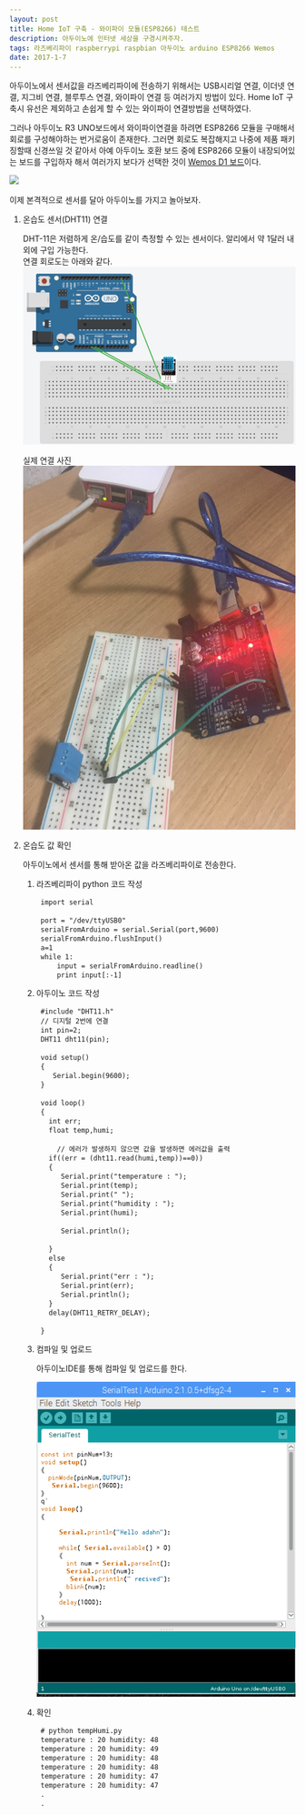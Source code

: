 ```yaml
--- 
layout: post
title: Home IoT 구축 - 와이파이 모듈(ESP8266) 테스트
description: 아두이노에 인터넷 세상을 구경시켜주자.
tags: 라즈베리파이 raspberrypi raspbian 아두이노 arduino ESP8266 Wemos
date: 2017-1-7
---
```


아두이노에서 센서값을 라즈베리파이에 전송하기 위해서는 USB시리얼 연결, 이더넷 연결, 지그비 연결, 블루투스 연결, 와이파이 연결 등 여러가지 방법이 있다. Home IoT 구축시 유선은 제외하고 손쉽게 할 수 있는 와이파이 연결방법을 선택하였다.

그러나 아두이노 R3 UNO보드에서 와이파이연결을 하려면 ESP8266 모듈을 구매해서 회로를 구성해야하는 번거로움이 존재한다. 그러면 회로도 복잡해지고 나중에 제품 패키징할때 신경쓰일 것 같아서 아예 아두이노 호환 보드 중에 ESP8266 모듈이 내장되어있는 보드를 구입하자 해서 여러가지 보다가 선택한 것이 [Wemos D1 보드](https://www.wemos.cc/product/d1.html)이다.

![](https://www.wemos.cc/sites/default/files/2016-09/d1_1_3.jpg)


이제 본격적으로 센서를 달아 아두이노를 가지고 놀아보자.

1. 온습도 센서(DHT11) 연결  

    DHT-11은 저렴하게 온/습도를 같이 측정할 수 있는 센서이다. 알리에서 약 1달러 내외에 구입 가능한다.    
    연결 회로도는 아래와 같다.  
    ![](https://github.com/adahnlim/adahnlim.github.io/blob/master/images/arduino-9.png?raw=true)

    실제 연결 사진  
    ![](https://github.com/adahnlim/adahnlim.github.io/blob/master/images/arduino-3.jpg?raw=true)

2. 온습도 값 확인

    아두이노에서 센서를 통해 받아온 값을 라즈베리파이로 전송한다.

    1. 라즈베리파이 python 코드 작성  

            import serial

            port = "/dev/ttyUSB0"
            serialFromArduino = serial.Serial(port,9600)
            serialFromArduino.flushInput()
            a=1
            while 1:
                input = serialFromArduino.readline()
                print input[:-1]
    

    2. 아두이노 코드 작성
    
            #include "DHT11.h"
            // 디지털 2번에 연결
            int pin=2;
            DHT11 dht11(pin);

            void setup()
            {
               Serial.begin(9600);
            }

            void loop()
            {
              int err;
              float temp,humi;

                // 에러가 발생하지 않으면 값을 발생하면 에러값을 출력
              if((err = (dht11.read(humi,temp))==0))
              {
                 Serial.print("temperature : ");
                 Serial.print(temp);
                 Serial.print(" ");
                 Serial.print("humidity : ");
                 Serial.print(humi);

                 Serial.println();

              }
              else
              {
                 Serial.print("err : ");
                 Serial.print(err);
                 Serial.println();
              }
              delay(DHT11_RETRY_DELAY);

            }

    3. 컴파일 및 업로드
    
        아두이노IDE를 통해 컴파일 및 업로드를 한다.

        ![](https://github.com/adahnlim/adahnlim.github.io/blob/master/images/arduino-7.png?raw=true)  


    4. 확인

            # python tempHumi.py
            temperature : 20 humidity: 48
            temperature : 20 humidity: 49
            temperature : 20 humidity: 48
            temperature : 20 humidity: 48
            temperature : 20 humidity: 47
            temperature : 20 humidity: 47
            .
            .

        


